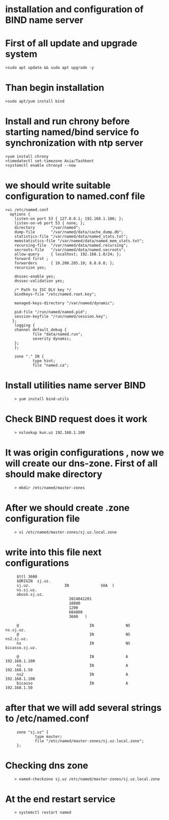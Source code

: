 # installation and configuration of BIND name server
  # First of all update and upgrade system 
    >sudo apt update && sudo apt upgrade -y
  # Than begin installation 
    >sudo apt/yum install bind 
  # Install and run chrony before starting named/bind service fo synchronization with ntp server 
    >yum install chrony
    >timedatectl set-timezone Asia/Tashkent
    >systemctl enable chronyd --now
  # we should write suitable configuration to named.conf file 
    >vi /etc/named.conf
      options {
        listen-on port 53 { 127.0.0.1; 192.168.1.100; };
        listen-on-v6 port 53 { none; };
        directory       "/var/named";
        dump-file       "/var/named/data/cache_dump.db";
        statistics-file "/var/named/data/named_stats.txt";
        memstatistics-file "/var/named/data/named_mem_stats.txt";
        recursing-file  "/var/named/data/named.recursing";
        secroots-file   "/var/named/data/named.secroots";
        allow-query     { localhost; 192.168.1.0/24; };
        forward first ;
        forwarders      { 10.200.205.10; 8.8.8.8; };
        recursion yes;

        dnssec-enable yes;
        dnssec-validation yes;

        /* Path to ISC DLV key */
        bindkeys-file "/etc/named.root.key";

        managed-keys-directory "/var/named/dynamic";

        pid-file "/run/named/named.pid";
        session-keyfile "/run/named/session.key";
       };
        logging {
        channel default_debug {
                file "data/named.run";
                severity dynamic;
        };
        };

        zone "." IN {
                type hint;
                file "named.ca";
   # Install utilities name server BIND
        > yum install bind-utils
   # Check BIND request does it work
        > nslookup kun.uz 192.168.1.100
   # It was origin configurations , now we will create our dns-zone. First of all should make directory
        > mkdir /etc/named/master-zones
   # After we should create .zone configuration file 
        > vi /etc/named/master-zones/sj.uz.local.zone
   # write into this file next configurations 
         $ttl 3600
         $ORIGIN  sj.uz.
         sj.uz.               IN              SOA  (
         ns.sj.uz.
         abuse.sj.uz.
                                2024041201
                                10800
                                1200
                                604800
                                3600   )

         @                               IN              NS              ns.sj.uz.
         @                               IN              NS              ns2.sj.uz.
         ns                              IN              NS              bicasso.sj.uz.

         @                               IN              A                192.168.1.100
         ns                              IN              A                192.168.1.50
         ns2                             IN              A                192.168.1.100
         bicasso                         IN              A                192.168.1.50
   # after that we will add several strings to /etc/named.conf 
         zone "sj.uz" {
                 type master;
                 file "/etc/named/master-zones/sj.uz.local.zone";
         };
   # Checking dns zone 
        > named-checkzone sj.uz /etc/named/master-zones/sj.uz.local.zone
   # At the end restart service 
        > systemctl restart named
        



   

